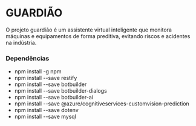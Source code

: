 # GUARDIÃO #

O projeto guardião é um assistente virtual inteligente que monitora máquinas e equipamentos de forma preditiva, evitando riscos e acidentes na indústria. 

### Dependências ###

* npm install -g npm
* npm install --save restify
* npm install --save botbuilder
* npm install --save botbuilder-dialogs
* npm install --save botbuilder-ai
* npm install --save @azure/cognitiveservices-customvision-prediction
* npm install --save dotenv
* npm install --save mysql

